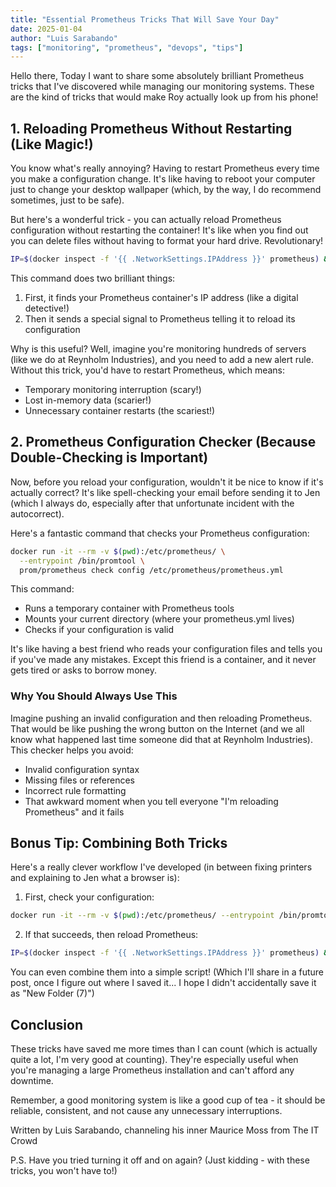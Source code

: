 ```yaml
---
title: "Essential Prometheus Tricks That Will Save Your Day"
date: 2025-01-04
author: "Luis Sarabando"
tags: ["monitoring", "prometheus", "devops", "tips"]
---
```


Hello there, Today I want to share some absolutely brilliant Prometheus tricks that I've discovered while managing our monitoring systems. These are the kind of tricks that would make Roy actually look up from his phone!

## 1. Reloading Prometheus Without Restarting (Like Magic!)

You know what's really annoying? Having to restart Prometheus every time you make a configuration change. It's like having to reboot your computer just to change your desktop wallpaper (which, by the way, I do recommend sometimes, just to be safe).

But here's a wonderful trick - you can actually reload Prometheus configuration without restarting the container! It's like when you find out you can delete files without having to format your hard drive. Revolutionary!

```bash
IP=$(docker inspect -f '{{ .NetworkSettings.IPAddress }}' prometheus) && curl -X POST http://$IP:9090/-/reload
```

This command does two brilliant things:
1. First, it finds your Prometheus container's IP address (like a digital detective!)
2. Then it sends a special signal to Prometheus telling it to reload its configuration

Why is this useful? Well, imagine you're monitoring hundreds of servers (like we do at Reynholm Industries), and you need to add a new alert rule. Without this trick, you'd have to restart Prometheus, which means:
- Temporary monitoring interruption (scary!)
- Lost in-memory data (scarier!)
- Unnecessary container restarts (the scariest!)

## 2. Prometheus Configuration Checker (Because Double-Checking is Important)

Now, before you reload your configuration, wouldn't it be nice to know if it's actually correct? It's like spell-checking your email before sending it to Jen (which I always do, especially after that unfortunate incident with the autocorrect).

Here's a fantastic command that checks your Prometheus configuration:

```bash
docker run -it --rm -v $(pwd):/etc/prometheus/ \
  --entrypoint /bin/promtool \
  prom/prometheus check config /etc/prometheus/prometheus.yml
```

This command:
- Runs a temporary container with Prometheus tools
- Mounts your current directory (where your prometheus.yml lives)
- Checks if your configuration is valid

It's like having a best friend who reads your configuration files and tells you if you've made any mistakes. Except this friend is a container, and it never gets tired or asks to borrow money.

### Why You Should Always Use This

Imagine pushing an invalid configuration and then reloading Prometheus. That would be like pushing the wrong button on the Internet (and we all know what happened last time someone did that at Reynholm Industries). This checker helps you avoid:
- Invalid configuration syntax
- Missing files or references
- Incorrect rule formatting
- That awkward moment when you tell everyone "I'm reloading Prometheus" and it fails

## Bonus Tip: Combining Both Tricks

Here's a really clever workflow I've developed (in between fixing printers and explaining to Jen what a browser is):

1. First, check your configuration:
```bash
docker run -it --rm -v $(pwd):/etc/prometheus/ --entrypoint /bin/promtool prom/prometheus check config /etc/prometheus/prometheus.yml
```

2. If that succeeds, then reload Prometheus:
```bash
IP=$(docker inspect -f '{{ .NetworkSettings.IPAddress }}' prometheus) && curl -X POST http://$IP:9090/-/reload
```

You can even combine them into a simple script! (Which I'll share in a future post, once I figure out where I saved it... I hope I didn't accidentally save it as "New Folder (7)")

## Conclusion

These tricks have saved me more times than I can count (which is actually quite a lot, I'm very good at counting). They're especially useful when you're managing a large Prometheus installation and can't afford any downtime.

Remember, a good monitoring system is like a good cup of tea - it should be reliable, consistent, and not cause any unnecessary interruptions.

Written by Luis Sarabando, channeling his inner Maurice Moss from The IT Crowd

P.S. Have you tried turning it off and on again? (Just kidding - with these tricks, you won't have to!)